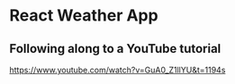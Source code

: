 # React Weather App

## Following along to a YouTube tutorial
https://www.youtube.com/watch?v=GuA0_Z1llYU&t=1194s
